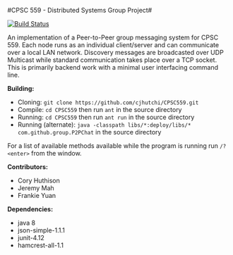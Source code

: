 #CPSC 559 - Distributed Systems Group Project#

[![Build
Status](https://travis-ci.org/cjhutchi/CPSC559.svg?branch=master)](https://travis-ci.org/cjhutchi/CPSC559)

An implementation of a Peer-to-Peer group messaging system for CPSC 559.
Each node runs as an individual client/server and can communicate over a local
LAN network. Discovery messages are broadcasted over UDP Multicast while
standard communication takes place over a TCP socket. This is primarily backend
work with a minimal user interfacing command line.

**Building:**
* Cloning: `git clone https://github.com/cjhutchi/CPSC559.git`
* Compile: `cd CPSC559` then run `ant` in the source directory
* Running: `cd CPSC559` then run `ant run` in the source directory
* Running (alternate): `java -classpath libs/*:deploy/libs/* com.github.group.P2PChat` in the source directory

For a list of available methods available while the program is running run
`/?<enter>` from the window.

**Contributors:**
* Cory Huthison
* Jeremy Mah
* Frankie Yuan

**Dependencies:**
* java 8
* json-simple-1.1.1
* junit-4.12
* hamcrest-all-1.1
